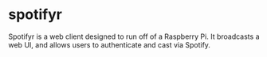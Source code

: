 # spotifyr
Spotifyr is a web client designed to run off of a Raspberry Pi. It broadcasts a web UI, and allows users to authenticate and cast via Spotify.
